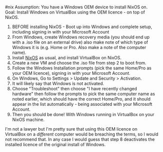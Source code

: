 #nix
Assumption: You have a Windows OEM device to install NixOS on.
Goal: Install Windows on VirtualBox using the OEM licence - on top of NixOS.
1. BEFORE installing NixOS - Boot up into Windows and complete setup, including signing in with your Microsoft Account
2. From Windows, create Windows recovery media (you should end up with a .iso file on an external drive) also make note of which type of Windows it is (e.g. Home or Pro. Also make a note of the computer name).
3. Install [NixOS](nixos.md) as usual, and install VirtualBox on NixOS.
4. Create a new VM and choose the .iso file from step 2 to boot from.
5. Follow the Windows Installation prompts (pick the same Home/Pro as your OEM licence), signing in with your Microsoft Account.
6. On Windows, Go to Settings > Update and Security > Activation.
7. It will likely say that Windows is not activated.
8. Choose "Troubleshoot" then choose "I have recently changed hardware" then follow the prompts to pick the same computer name as noted earlier, which should have the correct Home/Pro, and it should appear in the list automatically - being associated with your Microsoft Account.
9. Then you should be done! With Windows running in VirtualBox on your NixOS machine.
 
I'm not a lawyer but I'm pretty sure that using this OEM licence on VirtualBox on a _different_ computer would be breaching the terms, so I would not recommend that. In any case I would guess that step 8 deactivates the installed licence of the original install of Windows.